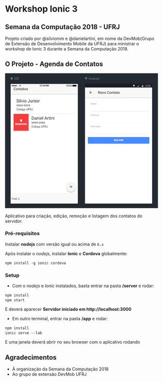 # Workshop Ionic 3
## Semana da Computação 2018 - UFRJ

Projeto criado por @silviomm e @danielartini, em nome da DevMob(Grupo de Extensão de Desenvolvimento Mobile da UFRJ) para ministrar o workshop de Ionic 3 durante a Semana da Computação 2018.

## O Projeto - Agenda de Contatos

![Alt text](/server/public/images/crud.png?raw=true)

Aplicativo para criação, edição, remoção e listagem dos contatos do servidor.

### Pré-requisitos

Instalar **nodejs** com versão igual ou acima de `6.x`

Após instalar o *nodejs*, instalar **Ionic** e **Cordova** globalmente:

```
npm install -g ionic cordova
```

### Setup

- Com o *nodejs* e *Ionic* instalados, basta entrar na pasta **/server** e rodar:

```
npm install
npm start
```

E deverá aparecer **Servidor iniciado em http://localhost:3000**

- Em outro terminal, entrar na pasta **/app** e rodar:

```
npm install
ionic serve --lab
```
E uma janela deverá abrir no seu browser com o aplicativo rodando

## Agradecimentos

* À organização da Semana da Computação 2018
* Ao grupo de extensão DevMob UFRJ